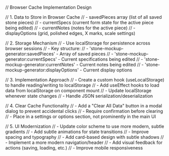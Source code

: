 // Browser Cache Implementation Design

// 1. Data to Store in Browser Cache
// - savedPieces array (list of all saved stone pieces)
// - currentSpecs (current form state for the active piece being edited)
// - currentNotes (notes for the active piece)
// - displayOptions (grid, polished edges, X marks, scale settings)

// 2. Storage Mechanism
// - Use localStorage for persistence across browser sessions
// - Key structure:
//   - 'stone-mockup-generator:savedPieces' - Array of saved pieces
//   - 'stone-mockup-generator:currentSpecs' - Current specifications being edited
//   - 'stone-mockup-generator:currentNotes' - Current notes being edited
//   - 'stone-mockup-generator:displayOptions' - Current display options

// 3. Implementation Approach
// - Create a custom hook (useLocalStorage) to handle reading/writing to localStorage
// - Add useEffect hooks to load data from localStorage on component mount
// - Update localStorage whenever state changes
// - Handle JSON serialization/deserialization

// 4. Clear Cache Functionality
// - Add a "Clear All Data" button in a modal dialog to prevent accidental clicks
// - Require confirmation before clearing
// - Place in a settings or options section, not prominently in the main UI

// 5. UI Modernization
// - Update color scheme to use more modern, subtle gradients
// - Add subtle animations for state transitions
// - Improve spacing and typography
// - Add card-based design with subtle shadows
// - Implement a more modern navigation/header
// - Add visual feedback for actions (saving, loading, etc.)
// - Improve mobile responsiveness
